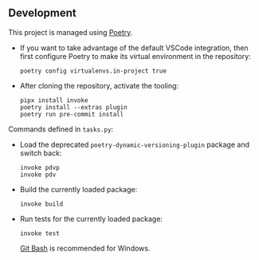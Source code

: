 ## Development
This project is managed using [Poetry](https://poetry.eustace.io).

* If you want to take advantage of the default VSCode integration,
  then first configure Poetry to make its virtual environment in the repository:
  ```
  poetry config virtualenvs.in-project true
  ```
* After cloning the repository, activate the tooling:
  ```
  pipx install invoke
  poetry install --extras plugin
  poetry run pre-commit install
  ```

Commands defined in `tasks.py`:

* Load the deprecated `poetry-dynamic-versioning-plugin` package and switch back:
  ```
  invoke pdvp
  invoke pdv
  ```
* Build the currently loaded package:
  ```
  invoke build
  ```
* Run tests for the currently loaded package:
  ```
  invoke test
  ```
  [Git Bash](https://git-scm.com) is recommended for Windows.
